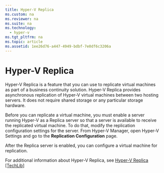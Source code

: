 ```yaml
---
title: Hyper-V Replica
ms.custom: na
ms.reviewer: na
ms.suite: na
ms.technology: 
  - hyper-v
ms.tgt_pltfrm: na
ms.topic: article
ms.assetid: 1ee26d76-a447-4949-bdbf-7e0df6c3206a
---
```

# Hyper-V Replica
Hyper\-V Replica is a feature that you can use to replicate virtual machines as part of a business continuity solution. Hyper\-V Replica provides asynchronous replication of Hyper\-V virtual machines between two hosting servers. It does not require shared storage or any particular storage hardware.  
  
Before you can replicate a virtual machine, you must enable a server running Hyper\-V as a Replica server so that a server is available to receive the replicated virtual machine. To do that, modify the replication configuration settings for the server. From Hyper\-V Manager, open Hyper\-V Settings and go to the **Replication Configuration** page.  
  
After the Replica server is enabled, you can configure a virtual machine for replication.  
  
For additional information about Hyper\-V Replica, see [Hyper\-V Replica \[TechLib\]](assetId:///3d81d4f3-2db8-431b-9796-79ab4fe477be)  
  
